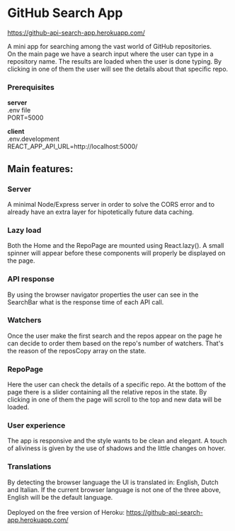 # GitHub Search App 
https://github-api-search-app.herokuapp.com/

A mini app for searching among the vast world of GitHub repositories. 
<br>
On the main page we have a search input where the user can type in a repository name. The results are loaded when the user is done typing. By clicking in one of them the user will see the details about that specific repo. 

### Prerequisites
<strong>server</strong><br>
.env file<br>
PORT=5000<br>

<strong>client</strong><br>
.env.development<br>
REACT_APP_API_URL=http://localhost:5000/

## Main features:

### Server
A minimal Node/Express server in order to solve the CORS error and to already have an extra layer for hipotetically future data caching.

### Lazy load 
Both the Home and the RepoPage are mounted using React.lazy().
A small spinner will appear before these components will properly be displayed on the page. 

### API response 
By using the browser navigator properties the user can see in the SearchBar what is the response time of each API call. 

### Watchers 
Once the user make the first search and the repos appear on the page he can decide to order them based on the repo's number of watchers. That's the reason of the reposCopy array on the state. 

### RepoPage
Here the user can check the details of a specific repo. At the bottom of the page there is a slider containing all the relative repos in the state. By clicking in one of them the page will scroll to the top and new data will be loaded. 

### User experience
The app is responsive and the style wants to be clean and elegant. A touch of aliviness is given by the use of shadows and the little changes on hover. 

### Translations
By detecting the browser language the UI is translated in: English, Dutch and Italian. If the current browser language is not one of the three above, English will be the default language. 
<br/><br/>
Deployed on the free version of Heroku: https://github-api-search-app.herokuapp.com/
